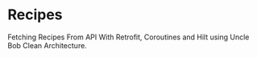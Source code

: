 # Recipes
Fetching Recipes From API With Retrofit, Coroutines and Hilt using Uncle Bob Clean Architecture.
